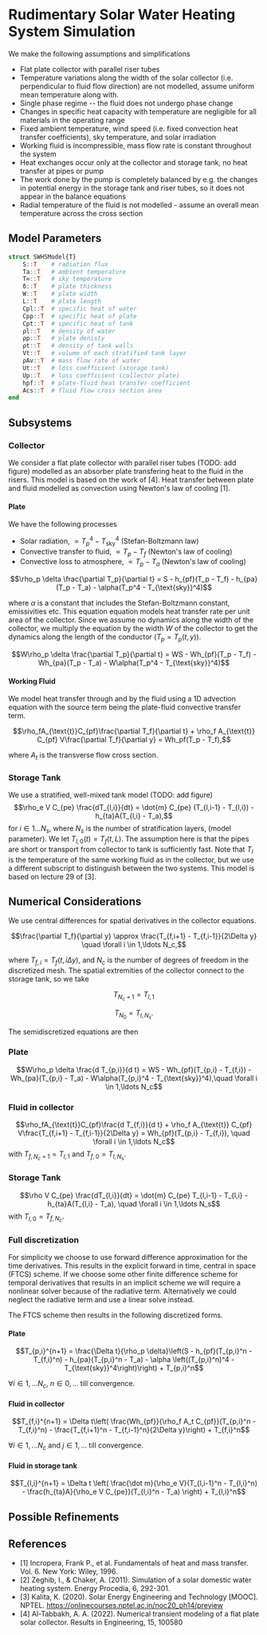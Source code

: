 # Rudimentary Solar Water Heating System Simulation
We make the following assumptions and simplifications
- Flat plate collector with parallel riser tubes
- Temperature variations along the width of the solar collector (i.e. perpendicular to fluid flow direction) are not modelled, assume uniform mean temperature along with.
- Single phase regime -- the fluid does not undergo phase change
- Changes in specific heat capacity with temperature are negligible for all materials in the operating range
- Fixed ambient temperature, wind speed (i.e. fixed convection heat transfer coefficients), sky temperature, and solar irradiation
- Working fluid is incompressible, mass flow rate is constant throughout the system
- Heat exchanges occur only at the collector and storage tank, no heat transfer at pipes or pump
- The work done by the pump is completely balanced by e.g. the changes in potential energy in the storage tank and riser tubes, so it does not appear in the balance equations
- Radial temperature of the fluid is not modelled - assume an overall mean temperature across the cross section

## Model Parameters
```julia
struct SWHSModel{T}
    S::T    # radiation flux
    Ta::T   # ambient temperature
    T∞::T   # sky temperature
    δ::T    # plate thickness
    W::T    # plate width
    L::T    # plate length
    Cpl::T  # specific heat of water
    Cpp::T  # specific heat of plate
    Cpt::T  # specific heat of tank
    ρl::T   # density of water
    ρp::T   # plate denisty
    ρt::T   # density of tank walls
    Vt::T   # volume of each stratified tank layer
    ρAv::T  # mass flow rate of water
    Ut::T   # loss coefficient (storage tank)
    Up::T   # loss coefficient (collector plate)
    hpf::T  # plate-fluid heat transfer coefficient
    Acs::T  # fluid flow cross section area
end
```
## Subsystems
### Collector
We consider a flat plate collector with parallel riser tubes (TODO: add figure) modelled as an absorber plate transfering heat to the fluid in the risers. This model is based on the work of [4]. Heat transfer between plate and fluid modelled as convection using Newton's law of cooling [1].
#### Plate
We have the following processes
- Solar radiation, $\propto T_p^4 - T_{\text{sky}}^4$ (Stefan-Boltzmann law)
- Convective transfer to fluid, $\propto  T_p - T_f$ (Newton's law of cooling)
- Convective loss to atmosphere, $\propto T_p - T_a$ (Newton's law of cooling)

$$\rho_p \delta \frac{\partial T_p}{\partial t} = S - h_{pf}(T_p - T_f) - h_{pa}(T_p - T_a) - \alpha(T_p^4 - T_{\text{sky}}^4)$$

where $\alpha$ is a constant that includes the Stefan-Boltzmann constant, emissivities etc. This equation equation models heat transfer rate per unit area of the collector. Since we assume no dynamics along the width of the collector, we multiply the equation by the width $W$ of the collector to get the dynamics along the length of the conductor ($T_p = T_p(t, y)$).

$$W\rho_p \delta \frac{\partial T_p}{\partial t} = WS - Wh_{pf}(T_p - T_f) - Wh_{pa}(T_p - T_a) - W\alpha(T_p^4 - T_{\text{sky}}^4)$$

#### Working Fluid
We model heat transfer through and by the fluid using a 1D advection equation with the source term being the plate-fluid convective transfer term.

$$\rho_fA_{\text{t}}C_{pf}\frac{\partial T_f}{\partial t} + \rho_f A_{\text{t}} C_{pf} V\frac{\partial T_f}{\partial y} = Wh_pf(T_p - T_f),$$

where $A_t$ is the transverse flow cross section.

### Storage Tank
We use a stratified, well-mixed tank model (TODO: add figure)
$$\rho_e V C_{pe} \frac{dT_{l,i}}{dt} = \dot{m} C_{pe} (T_{l,i-1} - T_{l,i}) - h_{ta}A(T_{l,i} - T_a),$$
for $i \in 1 \ldots N_s$, where $N_s$ is the number of stratification layers, (model parameter). We let $T_{l,0}(t) = T_f(t, L)$. The assumption here is that the pipes are short or transport from collector to tank is sufficiently fast.
Note that $T_l$ is the temperature of the same working fluid as in the collector, but we use a different subscript to distinguish between the two systems.
This model is based on lecture 29 of [3].

## Numerical Considerations
We use central differences for spatial derivatives in the collector equations.

$$\frac{\partial T_f}{\partial y} \approx \frac{T_{f,i+1} - T_{f,i-1}}{2\Delta y} \quad \forall i \in 1,\ldots N_c,$$

where $T_{f,i} = T_f(t, i\Delta y)$, and $N_c$ is the number of degrees of freedom in the discretized mesh. The spatial extremities of the collector
connect to the storage tank, so we take

$$T_{N_c+1} = T_{l,1}$$

$$T_{N_0} = T_{l, N_s}.$$

The semidiscretized equations are then
### Plate
$$W\rho_p \delta \frac{d T_{p,i}}{d t} = WS - Wh_{pf}(T_{p,i} - T_{f,i}) - Wh_{pa}(T_{p,i} - T_a) - W\alpha(T_{p,i}^4 - T_{\text{sky}}^4),\quad \forall i \in 1,\ldots N_c$$
### Fluid in collector

$$\rho_fA_{\text{t}}C_{pf}\frac{d T_{f,i}}{d t} + \rho_f A_{\text{t}} C_{pf} V\frac{T_{f,i+1} - T_{f,i-1}}{2\Delta y} = Wh_{pf}(T_{p,i} - T_{f,i}), \quad \forall i \in 1,\ldots N_c$$
with $T_{f,N_c+1} = T_{l,1}$ and $T_{f,0} = T_{l,N_s}$.

### Storage Tank

$$\rho V C_{pe} \frac{dT_{l,i}}{dt} = \dot{m} C_{pe} T_{l,i-1} - T_{l,i} - h_{ta}A(T_{l,i} - T_a), \quad \forall i \in 1,\ldots N_s$$
with $T_{l,0} = T_{f,N_c}$.

### Full discretization
For simplicity we choose to use forward difference approximation for the time derivatives.
This results in the explicit forward in time, central in space (FTCS) scheme. If we choose some other
finite difference scheme for temporal derivatives that results in an implicit scheme we will require
a nonlinear solver because of the radiative term. Alternatively we could neglect the radiative term and use
a linear solve instead.

The FTCS scheme then results in the following discretized forms.
#### Plate
$$T_{p,i}^{n+1} = \frac{\Delta t}{\rho_p \delta}\left(S - h_{pf}(T_{p,i}^n - T_{f,i}^n) - h_{pa}(T_{p,i}^n - T_a) - \alpha \left((T_{p,i}^n)^4 - T_{\text{sky}}^4\right)\right) + T_{p,i}^n$$

$\forall i \in 1,\ldots N_c$, $n \in 0,\ldots$ till convergence.
#### Fluid in collector
$$T_{f,i}^{n+1} = \Delta t\left( \frac{Wh_{pf}}{\rho_f A_t C_{pf}}(T_{p,i}^n - T_{f,i}^n) - \frac{T_{f,i+1}^n - T_{f,i-1}^n}{2\Delta y}\right) + T_{f,i}^n$$

$\forall i \in 1,\ldots N_c$ and $j \in 1,\ldots$ till convergence.

#### Fluid in storage tank
$$T_{l,i}^{n+1} = \Delta t \left( \frac{\dot m}{\rho_e V}(T_{l,i-1}^n - T_{l,i}^n) - \frac{h_{ta}A}{\rho_e V C_{pe}}(T_{l,i}^n - T_a)  \right) + T_{l,i}^n$$



## Possible Refinements


##  References
- [1] Incropera, Frank P., et al. Fundamentals of heat and mass transfer. Vol. 6. New York: Wiley, 1996.
- [2] Zeghib, I., & Chaker, A. (2011). Simulation of a solar domestic water heating system. Energy Procedia, 6, 292-301.
- [3] Kalita, K. (2020). Solar Energy Engineering and Technology [MOOC]. NPTEL. https://onlinecourses.nptel.ac.in/noc20_ph14/preview
- [4] Al-Tabbakh, A. A. (2022). Numerical transient modeling of a flat plate solar collector. Results in Engineering, 15, 100580